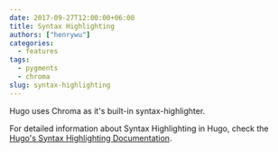 ```yaml
---
date: 2017-09-27T12:00:00+06:00
title: Syntax Highlighting
authors: ["henrywu"]
categories:
  - features
tags:
  - pygments
  - chroma
slug: syntax-highlighting
---
```

Hugo uses Chroma as it's built-in syntax-highlighter.

For detailed information about Syntax Highlighting in Hugo, check the [Hugo's Syntax Highlighting Documentation](https://gohugo.io/content-management/syntax-highlighting/).
